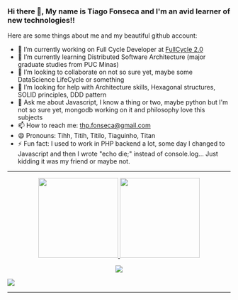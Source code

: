 ### Hi there 👋, My name is Tiago Fonseca and I'm an avid learner of new technologies!!

<!--
**titilomt/titilomt** is a ✨ _special_ ✨ repository because its `README.md` (this file) appears on your GitHub profile.
-->
Here are some things about me and my beautiful github account:

- 🔭 I’m currently working on Full Cycle Developer at [FullCycle 2.0](https://fullcycle.com.br/tudo-que-voce-precisa-saber-sobre-full-cycle-development/)
- 🌱 I’m currently learning Distributed Software Architecture (major graduate studies from PUC Minas)
- 👯 I’m looking to collaborate on not so sure yet, maybe some DataScience LifeCycle or something 
- 🤔 I’m looking for help with Architecture skills, Hexagonal structures, SOLID principles, DDD pattern
- 💬 Ask me about Javascript, I know a thing or two, maybe python but I'm not so sure yet, mongodb working on it and philosophy love this subjects
- 📫 How to reach me: thp.fonseca@gmail.com
- 😄 Pronouns: Tihh, Titih, Titilo, Tiaguinho, Titan
- ⚡ Fun fact: I used to work in PHP backend a lot, some day I changed to Javascript and then I wrote "echo die;" instead of console.log... Just kidding it was my friend or maybe not. 

---

<div align="center">
  <a href="https://github.com/titilomt">
  <img height="180em" src="https://github-readme-stats.vercel.app/api?username=titilomt&show_icons=true&theme=midnight-purple&include_all_commits=true&count_private=true"/>
  <img height="180em" src="https://github-readme-stats.vercel.app/api/top-langs/?username=titilomt&layout=compact&langs_count=7&theme=midnight-purple"/>
</div>

<p align="center">
  <a href="https://skillicons.dev">
    <img src="https://skillicons.dev/icons?i=js,ts,nodejs,python,java,php" />
  </a>
</p>

<div> 
  <a href="https://www.linkedin.com/in/tiago-fonseca-716920142/" target="_blank"><img src="https://img.shields.io/badge/-LinkedIn-%230077B5?style=for-the-badge&logo=linkedin&logoColor=white" target="_blank"></a>
</div>

---
